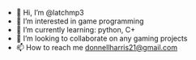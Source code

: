 - 👋 Hi, I’m @latchmp3
- 👀 I’m interested in game programming
- 🌱 I’m currently learning: python, C+
- 💞️ I’m looking to collaborate on any gaming projects
- 📫 How to reach me donnellharris21@gmail.com

<!---
latchmp3/latchmp3 is a ✨ special ✨ repository because its `README.md` (this file) appears on your GitHub profile.
You can click the Preview link to take a look at your changes.
--->
